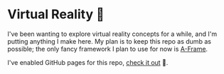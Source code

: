 # Virtual Reality 🚀

I've been wanting to explore virtual reality concepts for a while, and I'm putting anything I make here. My plan is to keep this repo as dumb as possible; the only fancy framework I plan to use for now is [A-Frame](https://github.com/aframevr/aframe/).

I've enabled GitHub pages for this repo, [check it out](https://oparamo.github.io/vr/) 🙈.
